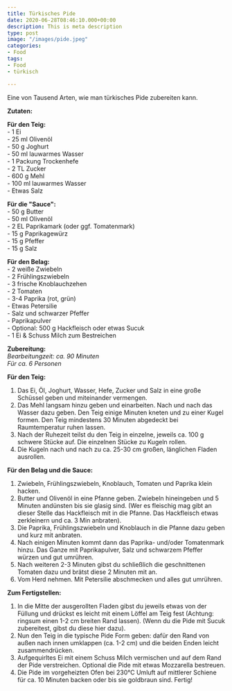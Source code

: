 ```yaml
---
title: Türkisches Pide
date: 2020-06-28T08:46:10.000+00:00
description: This is meta description
type: post
image: "/images/pide.jpeg"
categories:
- Food
tags:
- Food
- türkisch

---
```

Eine von Tausend Arten, wie man türkisches Pide zubereiten kann.

**Zutaten:**

**Für den Teig:**  
\- 1 Ei  
\- 25 ml Olivenöl  
\- 50 g Joghurt  
\- 50 ml lauwarmes Wasser  
\- 1 Packung Trockenhefe  
\- 2 TL Zucker  
\- 600 g Mehl  
\- 100 ml lauwarmes Wasser  
\- Etwas Salz

**Für die "Sauce":**  
\- 50 g Butter  
\- 50 ml Olivenöl  
\- 2 EL Paprikamark (oder ggf. Tomatenmark)  
\- 15 g Paprikagewürz  
\- 15 g Pfeffer  
\- 15 g Salz

**Für den Belag:**  
\- 2 weiße Zwiebeln  
\- 2 Frühlingszwiebeln  
\- 3 frische Knoblauchzehen  
\- 2 Tomaten  
\- 3-4 Paprika (rot, grün)  
\- Etwas Petersilie  
\- Salz und schwarzer Pfeffer  
\- Paprikapulver  
\- Optional: 500 g Hackfleisch oder etwas Sucuk  
\- 1 Ei & Schuss Milch zum Bestreichen

**Zubereitung:**  
_Bearbeitungzeit: ca. 90 Minuten  
Für ca. 6 Personen_

**Für den Teig:**

1. Das Ei, Öl, Joghurt, Wasser, Hefe, Zucker und Salz in eine große Schüssel geben und miteinander vermengen.
2. Das Mehl langsam hinzu geben und einarbeiten. Nach und nach das Wasser dazu geben. Den Teig einige Minuten kneten und zu einer Kugel formen. Den Teig mindestens 30 Minuten abgedeckt bei Raumtemperatur ruhen lassen.
3. Nach der Ruhezeit teilst du den Teig in einzelne, jeweils ca. 100 g schwere Stücke auf. Die einzelnen Stücke zu Kugeln rollen.
4. Die Kugeln nach und nach zu ca. 25-30 cm großen, länglichen Fladen ausrollen.

**Für den Belag und die Sauce:**

1. Zwiebeln, Frühlingszwiebeln, Knoblauch, Tomaten und Paprika klein hacken.
2. Butter und Olivenöl in eine Pfanne geben. Zwiebeln hineingeben und 5 Minuten andünsten bis sie glasig sind. (Wer es fleischig mag gibt an dieser Stelle das Hackfleisch mit in die Pfanne. Das Hackfleisch etwas zerkleinern und ca. 3 Min anbraten).
3. Die Paprika, Frühlingszwiebeln und Knoblauch in die Pfanne dazu geben und kurz mit anbraten.
4. Nach einigen Minuten kommt dann das Paprika- und/oder Tomatenmark hinzu. Das Ganze mit Paprikapulver, Salz und schwarzem Pfeffer würzen und gut umrühren.
5. Nach weiteren 2-3 Minuten gibst du schließlich die geschnittenen Tomaten dazu und brätst diese 2 Minuten mit an.
6. Vom Herd nehmen. Mit Petersilie abschmecken und alles gut umrühren.

**Zum Fertigstellen:**

1. In die Mitte der ausgerollten Fladen gibst du jeweils etwas von der Füllung und drückst es leicht mit einem Löffel am Teig fest (Achtung: ringsum einen 1-2 cm breiten Rand lassen). (Wenn du die Pide mit Sucuk zubereitest, gibst du diese hier dazu). 
2. Nun den Teig in die typische Pide Form geben: dafür den Rand von außen nach innen umklappen (ca. 1-2 cm) und die beiden Enden leicht zusammendrücken.
3. Aufgequirltes Ei mit einem Schuss Milch vermischen und auf dem Rand der Pide verstreichen. Optional die Pide mit etwas Mozzarella bestreuen.
4. Die Pide im vorgeheizten Ofen bei 230°C Umluft auf mittlerer Schiene für ca. 10 Minuten backen oder bis sie goldbraun sind. Fertig!